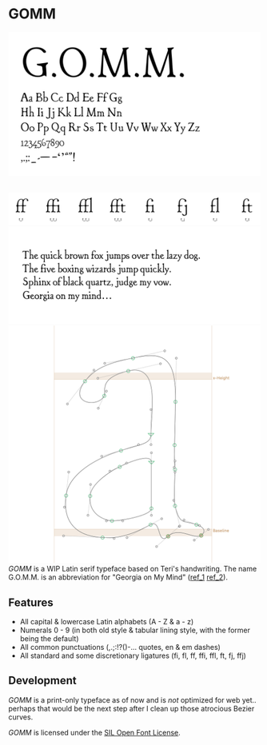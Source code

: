# GOMM
![specimen-1](https://github.com/teriyake/GOMM/blob/0faa4f54851b29cb04826d87e5173fa948a2a34c/tests/Screen%20Shot%202022-04-15%20at%2012.45.12%20PM.png)&nbsp;

![ligatures](https://github.com/teriyake/GOMM/blob/c3725182a00c7c69372ad945a7170605fee79de8/tests/Screen%20Shot%202022-04-15%20at%201.01.31%20PM.png)
![specimen-2](https://github.com/teriyake/GOMM/blob/0faa4f54851b29cb04826d87e5173fa948a2a34c/tests/Screen%20Shot%202022-04-15%20at%2012.49.30%20PM.png)
![lowercase-a](https://github.com/teriyake/GOMM/blob/57bda514bee562061f816b81f78098aa510118ad/tests/Screen%20Shot%202022-04-15%20at%2011.27.13%20AM.png)
*GOMM* is a WIP Latin serif typeface based on Teri's handwriting. The name G.O.M.M. is an abbreviation for "Georgia on My Mind" ([ref_1](https://standardrepertoire.com/georgia-on-my-mind.html) [ref_2](https://images-wixmp-ed30a86b8c4ca887773594c2.wixmp.com/f/32a33685-1360-4933-91f3-f9117bb46e18/d2dos3k-a89289e0-8839-40a5-9e07-2c763f1c0c7c.jpg/v1/fill/w_900,h_1391,q_75,strp/alien_head_found_in_georgia_by_oct05angel_d2dos3k-fullview.jpg?token=eyJ0eXAiOiJKV1QiLCJhbGciOiJIUzI1NiJ9.eyJzdWIiOiJ1cm46YXBwOjdlMGQxODg5ODIyNjQzNzNhNWYwZDQxNWVhMGQyNmUwIiwiaXNzIjoidXJuOmFwcDo3ZTBkMTg4OTgyMjY0MzczYTVmMGQ0MTVlYTBkMjZlMCIsIm9iaiI6W1t7ImhlaWdodCI6Ijw9MTM5MSIsInBhdGgiOiJcL2ZcLzMyYTMzNjg1LTEzNjAtNDkzMy05MWYzLWY5MTE3YmI0NmUxOFwvZDJkb3Mzay1hODkyODllMC04ODM5LTQwYTUtOWUwNy0yYzc2M2YxYzBjN2MuanBnIiwid2lkdGgiOiI8PTkwMCJ9XV0sImF1ZCI6WyJ1cm46c2VydmljZTppbWFnZS5vcGVyYXRpb25zIl19.Itc0mpslg8oCdEA4MpOLcASktfrl_M2eHtZNRpbcEmE)).
## Features
- All capital & lowercase Latin alphabets (A - Z & a - z)
- Numerals 0 - 9 (in both old style & tabular lining style, with the former being the default)
- All common punctuations (,.;:!?()-... quotes, en & em dashes)
- All standard and some discretionary ligatures (fi, fl, ff, ffi, ffl, ft, fj, ffj)

## Development
*GOMM* is a print-only typeface as of now and is *not* optimized for web yet.. perhaps that would be the next step after I clean up those atrocious Bezier curves.

*GOMM* is licensed under the [SIL Open Font License]().
